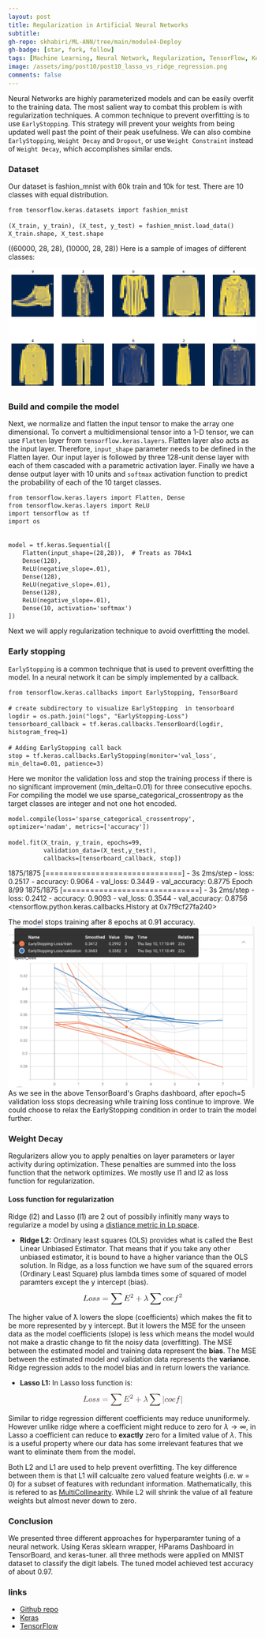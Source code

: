 ```yaml
---
layout: post
title: Regularization in Artificial Neural Networks
subtitle:
gh-repo: skhabiri/ML-ANN/tree/main/module4-Deploy
gh-badge: [star, fork, follow]
tags: [Machine Learning, Neural Network, Regularization, TensorFlow, Keras]
image: /assets/img/post10/post10_lasso_vs_ridge_regression.png
comments: false
---
```


Neural Networks are highly parameterized models and can be easily overfit to the training data. The most salient way to combat this problem is with regularization techniques. A common technique to prevent overfitting is to use `EarlyStopping`. This strategy will prevent your weights from being updated well past the point of their peak usefulness. We can also combine `EarlyStopping`, `Weight Decay` and `Dropout`, or use `Weight Constraint` instead of `Weight Decay`, which accomplishes similar ends.

### Dataset
Our dataset is fashion_mnist with 60k train and 10k for test. There are 10 classes with equal distribution.
```
from tensorflow.keras.datasets import fashion_mnist

(X_train, y_train), (X_test, y_test) = fashion_mnist.load_data()
X_train.shape, X_test.shape
```
((60000, 28, 28), (10000, 28, 28))
Here is a sample of images of different classes:

<img src="../assets/img/post10/post10_samples.png" />

### Build and compile the model
Next, we normalize and flatten the input tensor to make the array one dimensional. To convert a multidimensional tensor into a 1-D tensor, we can use `Flatten` layer from `tensorflow.keras.layers`. Flatten layer also acts as the input layer. Therefore, `input_shape` parameter needs to be defined in the Flatten layer. Our input layer is followed by three 128-unit dense layer with each of them cascaded with a parametric activation layer. Finally we have a dense output layer with 10 units and `softmax` activation function to predict the probability of each of the 10 target classes.
```
from tensorflow.keras.layers import Flatten, Dense
from tensorflow.keras.layers import ReLU
import tensorflow as tf
import os


model = tf.keras.Sequential([
    Flatten(input_shape=(28,28)),  # Treats as 784x1
    Dense(128),
    ReLU(negative_slope=.01),
    Dense(128),
    ReLU(negative_slope=.01),
    Dense(128),
    ReLU(negative_slope=.01),
    Dense(10, activation='softmax')
])
```
Next we will apply regularization technique to avoid overfittting the model. 

### Early stopping
`EarlyStopping` is a common technique that is used to prevent overfitting the model. In a neural network it can be simply implemented by a callback.
```
from tensorflow.keras.callbacks import EarlyStopping, TensorBoard

# create subdirectory to visualize EarlyStopping  in tensorboard
logdir = os.path.join("logs", "EarlyStopping-Loss")
tensorboard_callback = tf.keras.callbacks.TensorBoard(logdir, histogram_freq=1)

# Adding EarlyStopping call back
stop = tf.keras.callbacks.EarlyStopping(monitor='val_loss', min_delta=0.01, patience=3)
```
Here we monitor the validation loss and stop the training process if there is no significant improvement (min_delta=0.01) for three consecutive epochs.
For compiling the model we use sparse_categorical_crossentropy as the target classes are integer and not one hot encoded.
```
model.compile(loss='sparse_categorical_crossentropy', optimizer='nadam', metrics=['accuracy'])

model.fit(X_train, y_train, epochs=99, 
          validation_data=(X_test,y_test),
          callbacks=[tensorboard_callback, stop])
```
1875/1875 [==============================] - 3s 2ms/step - loss: 0.2517 - accuracy: 0.9064 - val_loss: 0.3449 - val_accuracy: 0.8775
Epoch 8/99
1875/1875 [==============================] - 3s 2ms/step - loss: 0.2412 - accuracy: 0.9093 - val_loss: 0.3544 - val_accuracy: 0.8756
<tensorflow.python.keras.callbacks.History at 0x7f9cf27fa240>

The model stops training after 8 epochs at 0.91 accuracy.
<img src="../assets/img/post10/post10_earlystopping.png" />
As we see in the above TensorBoard's Graphs dashboard, after epoch=5 validation loss stops decreasing while training loss continue to improve. We could choose to relax the EarlyStopping condition in order to train the model further.

### Weight Decay
Regularizers allow you to apply penalties on layer parameters or layer activity during optimization. These penalties are summed into the loss function that the network optimizes. We mostly use l1 and l2 as loss function for regularization.

#### Loss function for regularization
Ridge (l2) and Lasso (l1) are 2 out of possibily infinitly many ways to regularize a model by using a [distiance metric in Lp space](https://en.wikipedia.org/wiki/Lp_space). 
* **Ridge L2:**
Ordinary least squares (OLS) provides what is called the Best Linear Unbiased Estimator. That means that if you take any other unbiased estimator, it is bound to have a higher variance than the OLS solution. 
In Ridge, as a loss function we have sum of the squared errors (Ordinary Least Square) plus lambda times some of squared of model paramters except the y intercept (bias). 

<p align="center">
<img src="../assets/img/post10/post10_ridgeexp.png" width="200">
</p>

The higher value of ƛ lowers the slope (coefficients) which makes the fit to be more represented by y intercept. But it lowers the MSE for the unseen data as the model coefficients (slope) is less which means the model would not make a drastic change to fit the noisy data (overfitting). The MSE between the estimated model and training data represent the **bias**. The MSE between the estimated model and validation data represents the **variance**. Ridge regression adds to the model bias and in return lowers the variance.
* **Lasso L1:**
In Lasso loss function is: 
<p align="center"><img src="../assets/img/post10/post10_lassoexp.png" width="200"></p>

Similar to ridge regression different coefficients may reduce ununiformely. However unlike ridge where a coefficient might reduce to zero for $\lambda \to \infty$, in Lasso a coefficient can reduce to **exactly** zero for a limited value of $\lambda$. This is a useful property where our data has some irrelevant features that we want to eliminate them from the model.

Both L2 and L1 are used to help prevent overfitting. The key difference between them is that L1 will calcualte zero valued feature weights (i.e. w = 0) for a subset of features with redundant information. Mathematically, this is refered to as [MultiCollinearity](https://en.wikipedia.org/wiki/Multicollinearity). While L2 will shrink the value of all feature weights but almost never down to zero.


















### Conclusion
We presented three different approaches for hyperparamter tuning of a neural network. Using Keras sklearn wrapper, HParams Dashboard in TensorBoard, and keras-tuner. all three methods were applied on MNIST dataset to classify the digit labels. The tuned model achieved test accuracy of about 0.97.

### links
- [Github repo](https://github.com/skhabiri/ML-ANN/tree/main/module3-Tune)
- [Keras](https://keras.io)
- [TensorFlow](https://www.tensorflow.org)
